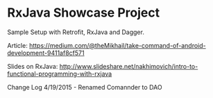 RxJava Showcase Project
=============

Sample Setup with Retrofit, RxJava  and Dagger.

Article:
https://medium.com/@theMikhail/take-command-of-android-development-9411af8cf571

Slides on RxJava: http://www.slideshare.net/nakhimovich/intro-to-functional-programming-with-rxjava


Change Log
4/19/2015 - Renamed Comannder to DAO

